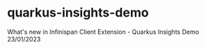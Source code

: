 # quarkus-insights-demo
What's new in Infinispan Client Extension - Quarkus Insights Demo 23/01/2023
